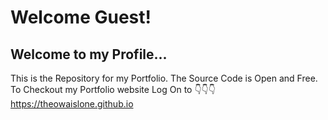 # Welcome Guest!
## Welcome to my Profile...
This is the Repository for my Portfolio. The Source Code is Open and Free.
To Checkout my Portfolio website Log On to 👇👇👇
https://theowaislone.github.io